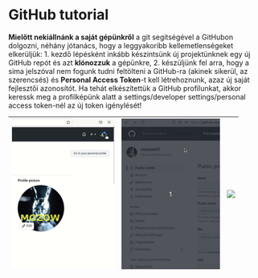 # GitHub tutorial

**Mielőtt nekiállnánk a saját gépünkről** a git segítségével a GitHubon dolgozni, néhány jótanács, hogy a leggyakoribb kellemetlenségeket elkerüljük: 1. kezdő lépésként inkább készintsünk új projektünknek egy új GitHub repót és azt **klónozzuk** a gépünkre, 2. készüljünk fel arra, hogy a sima jelszóval nem fogunk tudni feltölteni a GitHub-ra (akinek sikerül, az szerencsés) és **Personal Access Token**-t kell létrehoznunk, azaz új saját fejlesztői azonosítót. Ha tehát elkészítettük a GitHub profilunkat, akkor keressk meg a profilképünk alatt a settings/developer settings/personal access token-nél az új token igénylését!


<img src="https://github.com/mozow01/InfoMC/blob/main/z_Git_and_GitHub_tutorial/prof_sett_1.gif" height=300> | <img src="https://github.com/mozow01/InfoMC/blob/main/z_Git_and_GitHub_tutorial/prof_sett_2.gif" height=300> | <img src="https://github.com/mozow01/InfoMC/blob/main/z_Git_and_GitHub_tutorial/prof_sett_3.gif)" heinght=300>
--- | --- | ---

